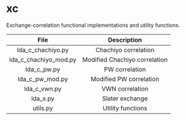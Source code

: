 # xc

Exchange-correlation functional implementations and utility functions.

| File                  | Description |
| :-------------------: | :---------: |
| lda_c_chachiyo.py     | Chachiyo correlation |
| lda_c_chachiyo_mod.py | Modified Chachiyo correlation |
| lda_c_pw.py           | PW correlation |
| lda_c_pw_mod.py       | Modified PW correlation |
| lda_c_vwn.py          | VWN correlation |
| lda_x.py              | Slater exchange |
| utils.py              | Utility functions |
